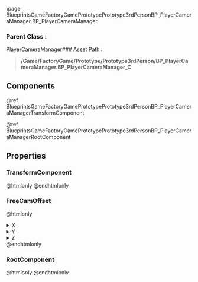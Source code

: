 \page BlueprintsGameFactoryGamePrototypePrototype3rdPersonBP_PlayerCameraManager BP_PlayerCameraManager
### Parent Class :
PlayerCameraManager### Asset Path :
<b><blockquote>/Game/FactoryGame/Prototype/Prototype3rdPerson/BP_PlayerCameraManager.BP_PlayerCameraManager_C</blockquote></b>
## Components

@ref BlueprintsGameFactoryGamePrototypePrototype3rdPersonBP_PlayerCameraManagerTransformComponent

@ref BlueprintsGameFactoryGamePrototypePrototype3rdPersonBP_PlayerCameraManagerRootComponent

## Properties

### TransformComponent
@htmlonly
@endhtmlonly

### FreeCamOffset
@htmlonly
<details>
 <summary>X</summary>
<blockquote>0</blockquote>
</details>
<details>
 <summary>Y</summary>
<blockquote>100</blockquote>
</details>
<details>
 <summary>Z</summary>
<blockquote>64</blockquote>
</details>
@endhtmlonly

### RootComponent
@htmlonly
@endhtmlonly

